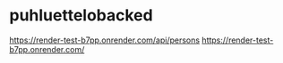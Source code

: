 # puhluettelobacked
https://render-test-b7pp.onrender.com/api/persons
https://render-test-b7pp.onrender.com/
